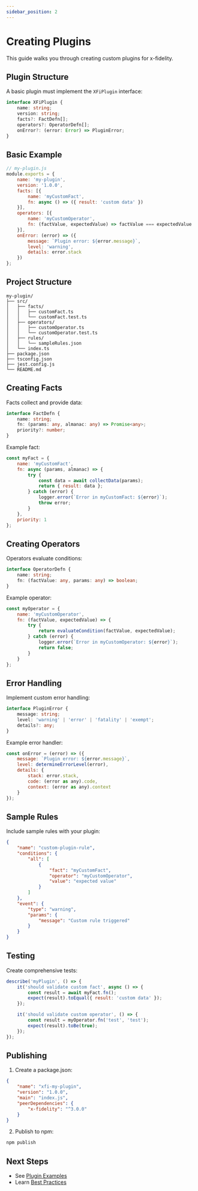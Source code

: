 ```yaml
---
sidebar_position: 2
---
```


# Creating Plugins

This guide walks you through creating custom plugins for x-fidelity.

## Plugin Structure

A basic plugin must implement the `XFiPlugin` interface:

```typescript
interface XFiPlugin {
    name: string;
    version: string;
    facts?: FactDefn[];
    operators?: OperatorDefn[];
    onError?: (error: Error) => PluginError;
}
```

## Basic Example

```javascript
// my-plugin.js
module.exports = {
    name: 'my-plugin',
    version: '1.0.0',
    facts: [{
        name: 'myCustomFact',
        fn: async () => ({ result: 'custom data' })
    }],
    operators: [{
        name: 'myCustomOperator',
        fn: (factValue, expectedValue) => factValue === expectedValue
    }],
    onError: (error) => ({
        message: `Plugin error: ${error.message}`,
        level: 'warning',
        details: error.stack
    })
};
```

## Project Structure

```
my-plugin/
├── src/
│   ├── facts/
│   │   ├── customFact.ts
│   │   └── customFact.test.ts
│   ├── operators/
│   │   ├── customOperator.ts
│   │   └── customOperator.test.ts
│   ├── rules/
│   │   └── sampleRules.json
│   └── index.ts
├── package.json
├── tsconfig.json
├── jest.config.js
└── README.md
```

## Creating Facts

Facts collect and provide data:

```typescript
interface FactDefn {
    name: string;
    fn: (params: any, almanac: any) => Promise<any>;
    priority?: number;
}
```

Example fact:
```javascript
const myFact = {
    name: 'myCustomFact',
    fn: async (params, almanac) => {
        try {
            const data = await collectData(params);
            return { result: data };
        } catch (error) {
            logger.error(`Error in myCustomFact: ${error}`);
            throw error;
        }
    },
    priority: 1
};
```

## Creating Operators

Operators evaluate conditions:

```typescript
interface OperatorDefn {
    name: string;
    fn: (factValue: any, params: any) => boolean;
}
```

Example operator:
```javascript
const myOperator = {
    name: 'myCustomOperator',
    fn: (factValue, expectedValue) => {
        try {
            return evaluateCondition(factValue, expectedValue);
        } catch (error) {
            logger.error(`Error in myCustomOperator: ${error}`);
            return false;
        }
    }
};
```

## Error Handling

Implement custom error handling:

```typescript
interface PluginError {
    message: string;
    level: 'warning' | 'error' | 'fatality' | 'exempt';
    details?: any;
}
```

Example error handler:
```javascript
const onError = (error) => ({
    message: `Plugin error: ${error.message}`,
    level: determineErrorLevel(error),
    details: {
        stack: error.stack,
        code: (error as any).code,
        context: (error as any).context
    }
});
```

## Sample Rules

Include sample rules with your plugin:

```json
{
    "name": "custom-plugin-rule",
    "conditions": {
        "all": [
            {
                "fact": "myCustomFact",
                "operator": "myCustomOperator",
                "value": "expected value"
            }
        ]
    },
    "event": {
        "type": "warning",
        "params": {
            "message": "Custom rule triggered"
        }
    }
}
```

## Testing

Create comprehensive tests:

```javascript
describe('myPlugin', () => {
    it('should validate custom fact', async () => {
        const result = await myFact.fn();
        expect(result).toEqual({ result: 'custom data' });
    });

    it('should validate custom operator', () => {
        const result = myOperator.fn('test', 'test');
        expect(result).toBe(true);
    });
});
```

## Publishing

1. Create a package.json:
```json
{
    "name": "xfi-my-plugin",
    "version": "1.0.0",
    "main": "index.js",
    "peerDependencies": {
        "x-fidelity": "^3.0.0"
    }
}
```

2. Publish to npm:
```bash
npm publish
```

## Next Steps

- See [Plugin Examples](plugin-examples)
- Learn [Best Practices](best-practices)

